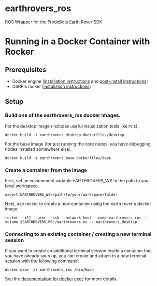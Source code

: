# earthrovers_ros
ROS Wrapper for the FrodoBots Earth Rover SDK

# Running in a Docker Container with Rocker

## Prerequisites
- Docker engine ([installation
  instructions](https://docs.docker.com/engine/install/ubuntu/#install-using-the-repository)
  and [post-install instructions](https://docs.docker.com/engine/install/linux-postinstall/))
- OSRF's rocker ([installation instructions](https://github.com/osrf/rocker?tab=readme-ov-file#debians-recommended))

## Setup
### Build one of the earthrovers_ros docker images.
For the desktop image (includes useful visualization tools like rviz).
```
docker build -t earthrovers_desktop dockerfiles/desktop
```
For the base image (for just running the core nodes, you have debugging nodes
installed somewhere else).
```
docker build -t earthrovers_base dockerfiles/base
```
### Create a container from the image
First, set an environment variable EARTHROVERS_WS to the path to your local
workspace.
```
export EARTHROVERS_WS=/path/to/your/workspace/folder
```
Next, use rocker to create a new container using the earth rover's docker image.
```
rocker --x11 --user --ssh --network host --name earthrovers_ros --volume $EARTHROVERS_WS:/earthrovers_ws -- earthrovers_desktop
```

### Connecting to an existing container / creating a new terminal session
If you want to create an additional terminal session *inside* a container that
you have already spun up, you can create and attach to a new terminal session
with the following command:
```
docker exec -it earthrovers_ros /bin/bash
```
See the [documentation for docker
exec](https://docs.docker.com/reference/cli/docker/container/exec/) for more
details.